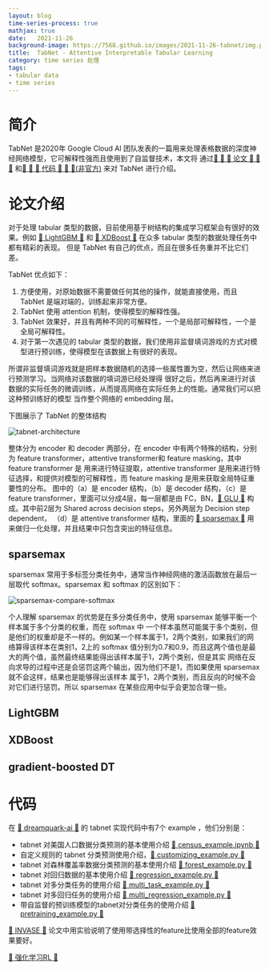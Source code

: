 ```yaml
---
layout: blog
time-series-process: true
mathjax: true
date:   2021-11-26
background-image: https://7568.github.io/images/2021-11-26-tabnet/img.png
title:  TabNet - Attentive Interpretable Tabular Learning
category: time series 处理
tags:
- tabular data
- time series
---
```


[tabnet-architecture]:https://7568.github.io/images/2021-11-26-tabnet/tabnet-architecture.png
[sparsemax-compare-softmax]:https://7568.github.io/images/2021-11-26-tabnet/sparsemax-compare-softmax.png

# 简介

TabNet 是2020年 Google Cloud AI 团队发表的一篇用来处理表格数据的深度神经网络模型，它可解释性强而且使用到了自监督技术，本文将
通过[💝 💝 💝 论文 💝 💝 💝](https://arxiv.org/pdf/1908.07442.pdf) 和[💝 💝 💝 代码 💝 💝 💝(非官方)](https://github.com/dreamquark-ai/tabnet) 来对 TabNet 进行介绍。

# 论文介绍

对于处理 tabular 类型的数据，目前使用基于树结构的集成学习框架会有很好的效果。例如 [💝 LightGBM 💝](#LightGBM) 和 [💝 XDBoost 💝](#XDBoost) 在众多 tabular 类型的数据处理任务中都有精彩的表现。
但是 TabNet 有自己的优点，而且在很多任务重并不比它们差。

TabNet 优点如下：
1. 方便使用，对原始数据不需要做任何其他的操作，就能直接使用，而且 TabNet 是端对端的，训练起来非常方便。
2. TabNet 使用 attention 机制，使得模型的解释性强。
3. TabNet 效果好，并且有两种不同的可解释性，一个是局部可解释性，一个是全局可解释性。
4. 对于第一次遇见的 tabular 类型的数据，我们使用非监督填词游戏的方式对模型进行预训练，使得模型在该数据上有很好的表现。

所谓非监督填词游戏就是把样本数据随机的选择一些属性置为空，然后让网络来进行预测学习。当网络对该数据的填词游已经处理得
很好之后，然后再来进行对该数据的实际任务的微调训练，从而提高网络在实际任务上的性能。通常我们可以把这种预训练好的模型
当作整个网络的 embedding 层。

下图展示了 TabNet 的整体结构

![tabnet-architecture]

整体分为 encoder 和 decoder 两部分，在 encoder 中有两个特殊的结构，分别为 feature transformer，attentive transformer和 feature masking，其中 feature transformer 是
用来进行特征提取，attentive transformer 是用来进行特征选择，和提供对模型的可解释性，而 feature masking 是用来获取全局特征重要性的分布。
图中的（a）是 encoder 结构，（b）是 decoder 结构，（c）是 feature transformer，里面可以分成4层，每一层都是由 FC，BN，[💝 GLU 💝](https://7568.github.io/2021/11/15/cnn-seq2seqModel.html#glu) 构成。其中前2层为 Shared across decision steps，另外两层为 Decision step dependent，
（d）是 attentive transformer 结构，里面的 [💝 sparsemax 💝](https://arxiv.org/pdf/1602.02068) 用来做归一化处理，并且结果中只包含突出的特征信息。

## sparsemax

sparsemax 常用于多标签分类任务中，通常当作神经网络的激活函数放在最后一层取代 softmax。sparsemax 和 softmax 的区别如下：

![sparsemax-compare-softmax]

个人理解 sparsemax 的优势是在多分类任务中，使用 sparsemax 能够平衡一个样本属于多个分类的权重，而在 softmax 中
一个样本虽然可能属于多个类别，但是他们的权重却是不一样的。例如某一个样本属于1，2两个类别，如果我们的网络算得该样本在类别1，2上的
softmax 值分别为0.7和0.9，而且这两个值也是最大的两个值，虽然最终结果能得出该样本属于1，2两个类别，但是其实
网络在反向求导的过程中还是会惩罚这两个输出，因为他们不是1，而如果使用 sparsemax 就不会这样，结果也是能够得出该样本
属于1，2两个类别，而且反向的时候不会对它们进行惩罚。所以 sparsemax 在某些应用中似乎会更加合理一些。

## LightGBM

## XDBoost

## gradient-boosted DT

# 代码

在 [💝 dreamquark-ai 💝](https://github.com/dreamquark-ai/tabnet) 的 tabnet 实现代码中有7个 example ，他们分别是：
- tabnet 对美国人口数据分类预测的基本使用介绍 [💝 census_example.ipynb 💝](https://github.com/dreamquark-ai/tabnet/blob/develop/census_example.ipynb)
- 自定义规则的 tabnet 分类预测使用介绍，[💝 customizing_example.py 💝](https://github.com/dreamquark-ai/tabnet/blob/develop/customizing_example.py)
- tabnet 对森林覆盖率数据分类预测的基本使用介绍 [💝 forest_example.py 💝](https://github.com/dreamquark-ai/tabnet/blob/develop/forest_example.py)
- tabnet 对回归数据的基本使用介绍 [💝 regression_example.py 💝](https://github.com/dreamquark-ai/tabnet/blob/develop/regression_example.py)
- tabnet 对多分类任务的使用介绍 [💝 multi_task_example.py 💝](https://github.com/dreamquark-ai/tabnet/blob/develop/multi_task_example.py)
- tabnet 对多回归任务的使用介绍 [💝 multi_regression_example.py 💝](https://github.com/dreamquark-ai/tabnet/blob/develop/multi_regression_example.py)
- 带自监督的预训练模型的tabnet对分类任务的使用介绍 [💝 pretraining_example.py 💝](https://github.com/dreamquark-ai/tabnet/blob/develop/pretraining_example.py)



[💝 INVASE 💝](https://openreview.net/pdf?id=BJg_roAcK7) 论文中用实验说明了使用带选择性的feature比使用全部的feature效果要好。

[💝 强化学习RL 💝](https://openreview.net/pdf?id=B1gJOoRcYQ)


